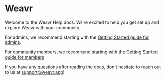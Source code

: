 # Weavr

Welcome to the Weavr Help docs. We're excited to help you get set up and explore Weavr with your community. 

For admins, we recommend starting with the [Getting Started guide for admins](/guides/getting-started-admin.md).

For community members, we recommend starting with the [Getting Started guide for members](/guides/getting-started-member.md)

If you have any questions after reading the docs, don't hesitate to reach out to us at support@weavr.app!
